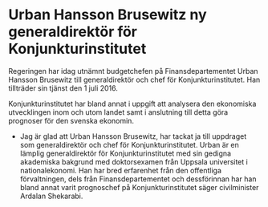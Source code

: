 # Urban Hansson Brusewitz ny generaldirektör för Konjunkturinstitutet

Regeringen har idag utnämnt budgetchefen på Finansdepartementet Urban Hansson Brusewitz till generaldirektör och chef för Konjunkturinstitutet. Han tillträder sin tjänst den 1 juli 2016.

Konjunkturinstitutet har bland annat i uppgift att analysera den ekonomiska utvecklingen inom och utom landet samt i anslutning till detta göra prognoser för den svenska ekonomin.

- Jag är glad att Urban Hansson Brusewitz, har tackat ja till uppdraget som generaldirektör och chef för Konjunkturinstitutet. Urban är en lämplig generaldirektör för Konjunkturinstitutet med sin gedigna akademiska bakgrund med doktorsexamen från Uppsala universitet i nationalekonomi. Han har bred erfarenhet från den offentliga förvaltningen, dels från Finansdepartementet och dessförinnan har han bland annat varit prognoschef på Konjunkturinstitutet säger civilminister Ardalan Shekarabi.
